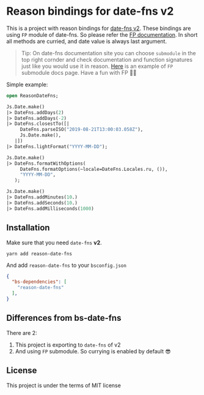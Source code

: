 # Reason bindings for date-fns v2

This is a project with reason bindings for [date-fns v2](https://date-fns.org/v2.0.0/docs/Getting-Started). These bindings are using `FP` module of date-fns. So please refer the [FP documentation](https://date-fns.org/v2.0.0/docs/FP-Guide). In short all methods are curried, and date value is always last argument.

> Tip: On date-fns documentation site you can choose `submodule` in the top right cornder and check documentation and function signatures just like you would use it in reason. [Here](https://date-fns.org/v2.15.0/docs/fp/format) is an example of `FP` submodule docs page. Have a fun with FP 👨‍💻

Simple example:

```ocaml
open ReasonDateFns;

Js.Date.make()
|> DateFns.addDays(2)
|> DateFns.addDays(-2)
|> DateFns.closestTo([|
     DateFns.parseISO("2019-08-21T13:00:03.058Z"),
     Js.Date.make(),
   |])
|> DateFns.lightFormat("YYYY-MM-DD");

Js.Date.make()
|> DateFns.formatWithOptions(
     DateFns.formatOptions(~locale=DateFns.Locales.ru, ()),
     "YYYY-MM-DD",
   );

Js.Date.make()
|> DateFns.addMinutes(10.)
|> DateFns.addSeconds(10.)
|> DateFns.addMilliseconds(1000)
```


## Installation 

Make sure that you need `date-fns` **v2**.

```
yarn add reason-date-fns
```

And add `reason-date-fns` to your `bsconfig.json` 

```json
{
  "bs-dependencies": [
    "reason-date-fns"
  ],
}
```

## Differences from bs-date-fns

There are 2:
1) This project is exporting to `date-fns` of v2
2) And using `FP` submodule. So currying is enabled by default 😎

## License
This project is under the terms of MIT license 

